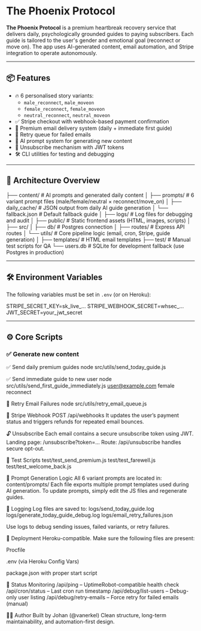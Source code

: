 # The Phoenix Protocol

**The Phoenix Protocol** is a premium heartbreak recovery service that delivers daily, psychologically grounded guides to paying subscribers. Each guide is tailored to the user's gender and emotional goal (reconnect or move on). The app uses AI-generated content, email automation, and Stripe integration to operate autonomously.

---

## 📦 Features

- 🔥 6 personalised story variants:
  - `male_reconnect`, `male_moveon`
  - `female_reconnect`, `female_moveon`
  - `neutral_reconnect`, `neutral_moveon`
- ✅ Stripe checkout with webhook-based payment confirmation
- 📧 Premium email delivery system (daily + immediate first guide)
- 🔁 Retry queue for failed emails
- 🧠 AI prompt system for generating new content
- 🧾 Unsubscribe mechanism with JWT tokens
- 🛠️ CLI utilities for testing and debugging

---

## 🧩 Architecture Overview

├── content/ # AI prompts and generated daily content
│ ├── prompts/ # 6 variant prompt files (male/female/neutral × reconnect/move_on)
│ ├── daily_cache/ # JSON output from daily AI guide generation
│ └── fallback.json # Default fallback guide
│
├── logs/ # Log files for debugging and audit
│
├── public/ # Static frontend assets (HTML, images, scripts)
│
├── src/
│ ├── db/ # Postgres connection
│ ├── routes/ # Express API routes
│ └── utils/ # Core pipeline logic (email, cron, Stripe, guide generation)
│
├── templates/ # HTML email templates
├── test/ # Manual test scripts for QA
└── users.db # SQLite for development fallback (use Postgres in production)

---

## 🛠️ Environment Variables

The following variables must be set in `.env` (or on Heroku):

STRIPE_SECRET_KEY=sk_live_...
STRIPE_WEBHOOK_SECRET=whsec_...
JWT_SECRET=your_jwt_secret

---

## ⚙️ Core Scripts

### ✅ Generate new content
✅ Send daily premium guides
node src/utils/send_today_guide.js

✅ Send immediate guide to new user
node src/utils/send_first_guide_immediately.js user@example.com female reconnect

🔁 Retry Email Failures
node src/utils/retry_email_queue.js

📩 Stripe Webhook
POST /api/webhooks
It updates the user’s payment status and triggers refunds for repeated email bounces.

🔓 Unsubscribe
Each email contains a secure unsubscribe token using JWT.
Landing page: /unsubscribe?token=...
Route: /api/unsubscribe handles secure opt-out.

🧪 Test Scripts
test/test_send_premium.js
test/test_farewell.js
test/test_welcome_back.js

🧠 Prompt Generation Logic
All 6 variant prompts are located in:
content/prompts/
Each file exports multiple prompt templates used during AI generation.
To update prompts, simply edit the JS files and regenerate guides.

🧼 Logging
Log files are saved to:
logs/send_today_guide.log
logs/generate_today_guide_debug.log
logs/email_retry_failures.json

Use logs to debug sending issues, failed variants, or retry failures.

🚀 Deployment
Heroku-compatible. Make sure the following files are present:

Procfile

.env (via Heroku Config Vars)

package.json with proper start script

📣 Status Monitoring
/api/ping – UptimeRobot-compatible health check
/api/cron/status – Last cron run timestamp
/api/debug/list-users – Debug-only user listing
/api/debug/retry-emails – Force retry for failed emails (manual)

👨‍💻 Author
Built by Johan (@vanerkel)
Clean structure, long-term maintainability, and automation-first design.


